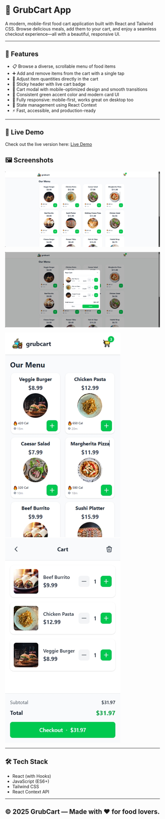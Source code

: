 # 🛒 GrubCart App

A modern, mobile-first food cart application built with React and Tailwind CSS. Browse delicious meals, add them to your cart, and enjoy a seamless checkout experience—all with a beautiful, responsive UI.

---

## 🚀 Features

- 📋 Browse a diverse, scrollable menu of food items
- ➕ Add and remove items from the cart with a single tap
- 🔢 Adjust item quantities directly in the cart
- 🛒 Sticky header with live cart badge
- 🧾 Cart modal with mobile-optimized design and smooth transitions
- 💚 Consistent green accent color and modern card UI
- 📱 Fully responsive: mobile-first, works great on desktop too
- 🧠 State management using React Context
- ⚡ Fast, accessible, and production-ready

---

## 🚀 Live Demo

Check out the live version here: [Live Demo](https://rishabh0-0.github.io/GrubCart/)

## 🖼️ Screenshots

![PC Screenshot](./Screenshots/pc%20-%20viewport.png)

![PC Cart Screenshot](./Screenshots/pc%20cart-view.png)

![Mobile Screenshot](./Screenshots/mobile-view.png) ![Mobile Cart Screenshot](./Screenshots/mobile%20cart-view.png)

---

## 🛠️ Tech Stack

- React (with Hooks)
- JavaScript (ES6+)
- Tailwind CSS
- React Context API

---

## © 2025 GrubCart — Made with ❤️ for food lovers.
